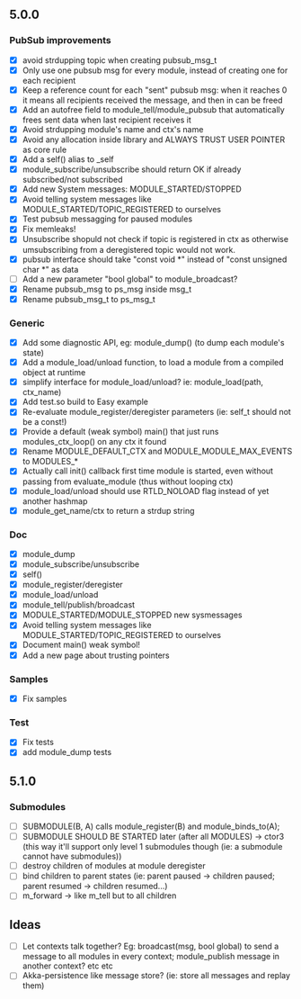 ## 5.0.0

### PubSub improvements
- [x] avoid strdupping topic when creating pubsub_msg_t
- [x] Only use one pubsub msg for every module, instead of  creating one for each recipient
- [x] Keep a reference count for each "sent" pubsub msg: when it reaches 0 it means all recipients received the message, and then in can be freed
- [x] Add an autofree field to module_tell/module_pubsub that automatically frees sent data when last recipient receives it
- [x] Avoid strdupping module's name and ctx's name
- [x] Avoid any allocation inside library and ALWAYS TRUST USER POINTER as core rule
- [x] Add a self() alias to _self
- [x] module_subscribe/unsubscribe should return OK if already subscribed/not subscribed
- [x] Add new System messages: MODULE_STARTED/STOPPED
- [x] Avoid telling system messages like MODULE_STARTED/TOPIC_REGISTERED to ourselves
- [x] Test pubsub messagging for paused modules
- [x] Fix memleaks!
- [x] Unsubscribe shopuld not check if topic is registered in ctx as otherwise umsubscribing from a deregistered topic would not work.
- [x] pubsub interface should take "const void *" instead of "const unsigned char *" as data
- [ ] Add a new parameter "bool global" to module_broadcast?
- [x] Rename pubsub_msg to ps_msg inside msg_t
- [x] Rename pubsub_msg_t to ps_msg_t

### Generic
- [x] Add some diagnostic API, eg: module_dump() (to dump each module's state)
- [x] Add a module_load/unload function, to load a module from a compiled object at runtime
- [x] simplify interface for module_load/unload? ie: module_load(path, ctx_name)
- [x] Add test.so build to Easy example
- [x] Re-evaluate module_register/deregister parameters (ie: self_t should not be a const!)
- [x] Provide a default (weak symbol) main() that just runs modules_ctx_loop() on any ctx it found
- [x] Rename MODULE_DEFAULT_CTX and MODULE_MODULE_MAX_EVENTS to MODULES_*
- [x] Actually call init() callback first time module is started, even without passing from evaluate_module (thus without looping ctx)
- [x] module_load/unload should use RTLD_NOLOAD flag instead of yet another hashmap
- [x] module_get_name/ctx to return a strdup string

### Doc
- [x] module_dump
- [x] module_subscribe/unsubscribe
- [x] self()
- [x] module_register/deregister
- [x] module_load/unload
- [x] module_tell/publish/broadcast
- [x] MODULE_STARTED/MODULE_STOPPED new sysmessages
- [x] Avoid telling system messages like MODULE_STARTED/TOPIC_REGISTERED to ourselves
- [x] Document main() weak symbol!
- [x] Add a new page about trusting pointers

### Samples
- [x] Fix samples

### Test
- [x] Fix tests
- [x] add module_dump tests

## 5.1.0

### Submodules
- [ ] SUBMODULE(B, A) calls module_register(B) and module_binds_to(A);
- [ ] SUBMODULE SHOULD BE STARTED later (after all MODULES) -> ctor3 (this way it'll support only level 1 submodules though (ie: a submodule cannot have submodules))
- [ ] destroy children of modules at module deregister
- [ ] bind children to parent states (ie: parent paused -> children paused; parent resumed -> children resumed...)
- [ ] m_forward -> like m_tell but to all children

## Ideas
- [ ] Let contexts talk together? Eg: broadcast(msg, bool global) to send a message to all modules in every context; module_publish message in another context? etc etc
- [ ] Akka-persistence like message store? (ie: store all messages and replay them)
